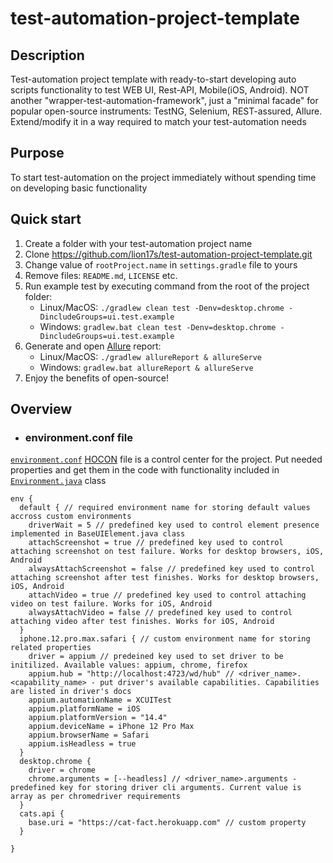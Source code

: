# test-automation-project-template

## Description
Test-automation project template with ready-to-start developing auto scripts functionality to test WEB UI, Rest-API, Mobile(iOS, Android). NOT another "wrapper-test-automation-framework", just a "minimal facade" for popular open-source instruments: TestNG, Selenium, REST-assured, Allure. Extend/modify it in a way required to match your test-automation needs

## Purpose
To start test-automation on the project immediately without spending time on developing basic functionality

## Quick start
1. Create a folder with your test-automation project name
2. Clone https://github.com/lion17s/test-automation-project-template.git
3. Change value of `rootProject.name` in `settings.gradle` file to yours
4. Remove files: `README.md`, `LICENSE` etc.
5. Run example test by executing command from the root of the project folder:
    * Linux/MacOS: `./gradlew clean test -Denv=desktop.chrome -DincludeGroups=ui.test.example`
    * Windows: `gradlew.bat clean test -Denv=desktop.chrome -DincludeGroups=ui.test.example`
6. Generate and open [Allure](https://docs.qameta.io/allure/) report:
    * Linux/MacOS: `./gradlew allureReport & allureServe`
    * Windows: `gradlew.bat allureReport & allureServe`
7. Enjoy the benefits of open-source!

## Overview

* ### environment.conf file

[`environment.conf`](https://github.com/lion17s/test-automation-project-template/blob/main/src/test/resources/environment.conf) [HOCON](https://github.com/lightbend/config) file is a control center for the project. Put needed properties and get them in the code with functionality included in [`Environment.java`](https://github.com/lion17s/test-automation-project-template/blob/main/src/main/java/com/ta/core/env/Environment.java) class
```
env {
  default { // required environment name for storing default values accross custom environments
    driverWait = 5 // predefined key used to control element presence implemented in BaseUIElement.java class
    attachScreenshot = true // predefined key used to control attaching screenshot on test failure. Works for desktop browsers, iOS, Android
    alwaysAttachScreenshot = false // predefined key used to control attaching screenshot after test finishes. Works for desktop browsers, iOS, Android
    attachVideo = true // predefined key used to control attaching video on test failure. Works for iOS, Android
    alwaysAttachVideo = false // predefined key used to control attaching video after test finishes. Works for iOS, Android
  }
  iphone.12.pro.max.safari { // custom environment name for storing related properties
    driver = appium // predeined key used to set driver to be initilized. Available values: appium, chrome, firefox
    appium.hub = "http://localhost:4723/wd/hub" // <driver_name>.<capability_name> - put driver's available capabilities. Capabilities are listed in driver's docs
    appium.automationName = XCUITest
    appium.platformName = iOS
    appium.platformVersion = "14.4"
    appium.deviceName = iPhone 12 Pro Max
    appium.browserName = Safari
    appium.isHeadless = true
  }
  desktop.chrome {
    driver = chrome
    chrome.arguments = [--headless] // <driver_name>.arguments - predefined key for storing driver cli arguments. Current value is array as per chromedriver requirements
  }
  cats.api {
    base.uri = "https://cat-fact.herokuapp.com" // custom property
  }

}
```



   